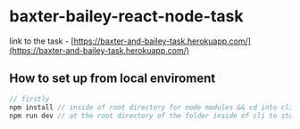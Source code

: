 # baxter-bailey-react-node-task

link to the task - [https://baxter-and-bailey-task.herokuapp.com/](https://baxter-and-bailey-task.herokuapp.com/) 

## How to set up from local enviroment 

```jsx
// firstly 
npm install // inside of root directory for node modules && cd into client for react modules 
npm run dev // at the root directory of the folder inside of cli to start up server and client 
```
